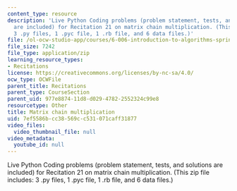```yaml
---
content_type: resource
description: 'Live Python Coding problems (problem statement, tests, and solutions
  are included) for Recitation 21 on matrix chain multiplication. (This zip file includes:
  3 .py files, 1 .pyc file, 1 .rb file, and 6 data files.)'
file: /ol-ocw-studio-app/courses/6-006-introduction-to-algorithms-spring-2008/7ef5586bcc38569cc531071caff31877_r21_parens.zip
file_size: 7242
file_type: application/zip
learning_resource_types:
- Recitations
license: https://creativecommons.org/licenses/by-nc-sa/4.0/
ocw_type: OCWFile
parent_title: Recitations
parent_type: CourseSection
parent_uid: 977e8874-11d8-d029-4782-2552324c99e8
resourcetype: Other
title: Matrix chain multiplication
uid: 7ef5586b-cc38-569c-c531-071caff31877
video_files:
  video_thumbnail_file: null
video_metadata:
  youtube_id: null
---
```

Live Python Coding problems (problem statement, tests, and solutions are included) for Recitation 21 on matrix chain multiplication. (This zip file includes: 3 .py files, 1 .pyc file, 1 .rb file, and 6 data files.)